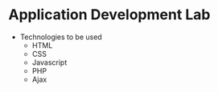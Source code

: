 # Application Development Lab

- Technologies to be used
  - HTML
  - CSS
  - Javascript
  - PHP
  - Ajax
